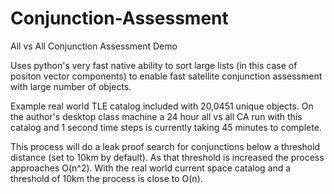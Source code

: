 # Conjunction-Assessment
All vs All Conjunction Assessment Demo

Uses python's very fast native ability to sort large lists (in this case of positon vector components) to enable fast satellite conjunction assessment with large number of objects.

Example real world TLE catalog included with 20,0451 unique objects.  On the author's desktop class machine a 24 hour all vs all CA run with this catalog and 1 second time steps is currently taking 45 minutes to complete.  

This process will do a leak proof search for conjunctions below a threshold distance (set to 10km by default). As that threshold is increased the process approaches O(n^2).  With the real world current space catalog and a threshold of 10km the process is close to O(n).
